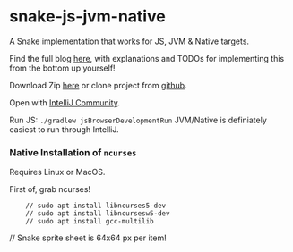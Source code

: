 # snake-js-jvm-native
A Snake implementation that works for JS, JVM &amp; Native targets.

Find the full blog [here](https://blog.londogard.com/gradle/kotlin/game/multiplatform/2020/11/07/snake-kotlin-multiplatform.html), with explanations and TODOs for implementing this from the bottom up yourself!

Download Zip [here](https://github.com/londogard/snake-js-jvm-native/archive/master.zip) or clone project from [github](https://github.com/londogard/snake-js-jvm-native).

Open with [IntelliJ Community](https://www.jetbrains.com/idea/download/).

Run JS: `./gradlew jsBrowserDevelopmentRun`
JVM/Native is definiately easiest to run through IntelliJ.

### Native Installation of `ncurses`
Requires Linux or MacOS.

First of, grab ncurses!

```
    // sudo apt install libncurses5-dev
    // sudo apt install libncursesw5-dev
    // sudo apt install gcc-multilib 
```

// Snake sprite sheet is 64x64 px per item!